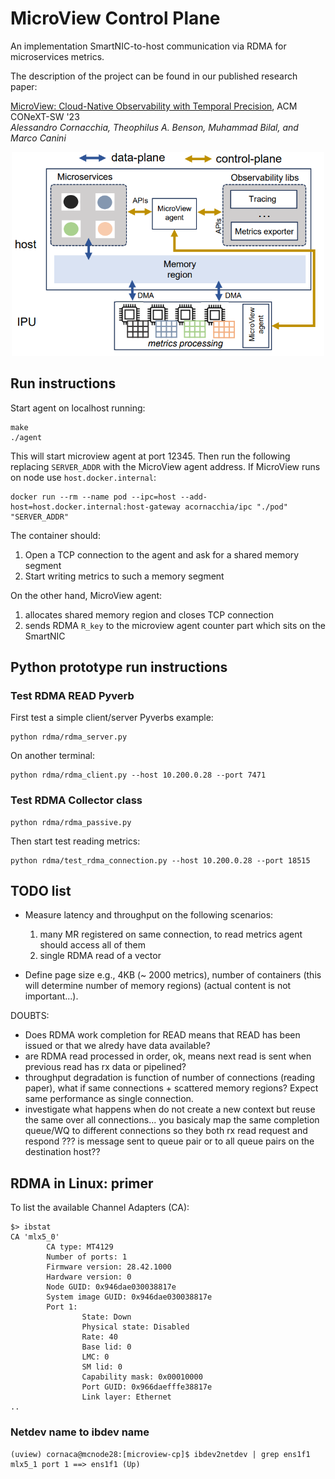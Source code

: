 MicroView Control Plane
======================

An implementation SmartNIC-to-host communication via RDMA for microservices metrics.

The description of the project can be found in our published research paper:

[MicroView: Cloud-Native Observability with Temporal Precision](https://dl.acm.org/doi/10.1145/3630202.3630233), ACM CONeXT-SW '23  
*Alessandro Cornacchia, Theophilus A. Benson, Muhammad Bilal, and Marco Canini*

<div align="center">
<img src="./uview-microservices.png" alt="drawing" width="500"/>
</div>
<p></p>

## Run instructions
Start agent on localhost running:
```
make
./agent
```

This will start microview agent at port 12345. Then run the following replacing `SERVER_ADDR` with the MicroView 
agent address. If MicroView runs on node use `host.docker.internal`:
```
docker run --rm --name pod --ipc=host --add-host=host.docker.internal:host-gateway acornacchia/ipc "./pod" "SERVER_ADDR"
```

The container should:
1. Open a TCP connection to the agent and ask for a shared memory segment
2. Start writing metrics to such a memory segment

On the other hand, MicroView agent:
1. allocates shared memory region and closes TCP connection
2. sends RDMA `R_key` to the microview agent counter part which sits on the SmartNIC

## Python prototype run instructions

### Test RDMA READ Pyverb
First test a simple client/server Pyverbs example:
```
python rdma/rdma_server.py
```
On another terminal:
```
python rdma/rdma_client.py --host 10.200.0.28 --port 7471
```

### Test RDMA Collector class

```
python rdma/rdma_passive.py
```

Then start test reading metrics:

```
python rdma/test_rdma_connection.py --host 10.200.0.28 --port 18515
```

## TODO list
- Measure latency and throughput on the following scenarios:
    1. many MR registered on same connection, to read metrics agent should access all of them
    2. single RDMA read of a vector

- Define page size e.g., 4KB (~ 2000 metrics), number of containers (this will determine number of memory regions)
 (actual content is not important...).

DOUBTS:
 - Does RDMA work completion for READ means that READ has been issued or that we alredy have data available? 
 - are RDMA read processed in order, ok, means next read is sent when previous read has rx data or pipelined? 
 - throughput degradation is function of number of connections (reading paper), what if same connections + scattered memory regions? Expect same performance as single connection.
 - investigate what happens when do not create a new context but reuse the same over all connections... you basicaly map the same completion queue/WQ to 
  different connections so they both rx read request and respond ??? is message sent to queue pair or to all queue pairs on the destination host??

## RDMA in Linux: primer

To list the available Channel Adapters (CA):
```
$> ibstat
CA 'mlx5_0'
        CA type: MT4129
        Number of ports: 1
        Firmware version: 28.42.1000
        Hardware version: 0
        Node GUID: 0x946dae030038817e
        System image GUID: 0x946dae030038817e
        Port 1:
                State: Down
                Physical state: Disabled
                Rate: 40
                Base lid: 0
                LMC: 0
                SM lid: 0
                Capability mask: 0x00010000
                Port GUID: 0x966daefffe38817e
                Link layer: Ethernet
..
```

### Netdev name to ibdev name
```
(uview) cornaca@mcnode28:[microview-cp]$ ibdev2netdev | grep ens1f1
mlx5_1 port 1 ==> ens1f1 (Up)
```

